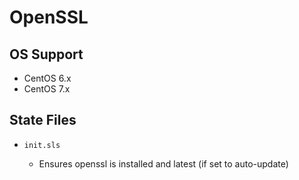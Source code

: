 # OpenSSL 


## OS Support

* CentOS 6.x
* CentOS 7.x


## State Files

* `init.sls`

    * Ensures openssl is installed and latest (if set to auto-update)
